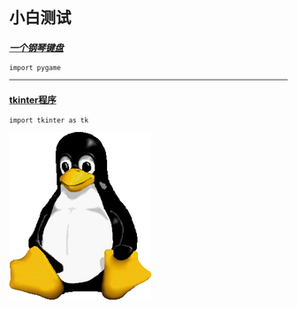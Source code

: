 # 小白测试

### [*一个钢琴键盘*](https://github.com/Eskilly/Eskilly.github.io/tree/main/pianoputer)
```
import pygame
```
-----
### [tkinter程序](https://github.com/Eskilly/Eskilly.github.io/tree/main/%E8%A7%A3%E9%87%8A%E5%99%A8)
```
import tkinter as tk
```
![linux](./favicon.ico)
